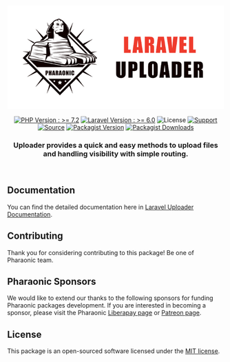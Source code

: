 <p align="center"><a href="https://pharaonic.io" target="_blank"><img src="https://raw.githubusercontent.com/Pharaonic/logos/main/uploader.jpg"></a></p>

<p align="center">
  <a href="https://php.net" target="_blank"><img src="https://img.shields.io/static/v1?label=PHP&message=%3E=7.2&color=blue&style=flat-square" alt="PHP Version : >= 7.2"></a>
  <a href="https://laravel.com" target="_blank"><img src="https://img.shields.io/static/v1?label=Laravel&message=%3E=6.0&color=F05340&style=flat-square" alt="Laravel Version : >= 6.0"></a>
  <img src="https://img.shields.io/static/v1?label=License&message=MIT&color=brightgreen&style=flat-square" alt="License">
  <a href="https://liberapay.com/Pharaonic" target="_blank"><img src="https://img.shields.io/liberapay/receives/Pharaonic?color=gold&label=Support&style=flat-square" alt="Support"></a>
  <br>
  <a href="https://packagist.org/packages/Pharaonic/laravel-uploader" target="_blank"><img src="https://img.shields.io/static/v1?label=Packagist&message=pharaonic/laravel-uploader&color=blue&logo=packagist&logoColor=white" alt="Source"></a>
  <a href="https://packagist.org/packages/pharaonic/laravel-uploader" target="_blank"><img src="https://poser.pugx.org/pharaonic/laravel-uploader/v" alt="Packagist Version"></a>
  <a href="https://packagist.org/packages/pharaonic/laravel-uploader" target="_blank"><img src="https://poser.pugx.org/pharaonic/laravel-uploader/downloads" alt="Packagist Downloads"></a>
</p>

<h3 align="center">Uploader provides a quick and easy methods to upload files and handling visibility with simple routing.</h3>
<br>

## Documentation

You can find the detailed documentation here in [Laravel Uploader Documentation](https://pharaonic.io/package/2-laravel/9-uploader).

## Contributing

Thank you for considering contributing to this package! Be one of Pharaonic team.

## Pharaonic Sponsors

We would like to extend our thanks to the following sponsors for funding Pharaonic packages development. If you are interested in becoming a sponsor, please visit the Pharaonic [Liberapay page](https://en.liberapay.com/Pharaonic) or [Patreon page](https://patreon.com/Pharaonic).

## License

This package is an open-sourced software licensed under the [MIT license](https://opensource.org/licenses/MIT).
